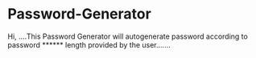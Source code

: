 # Password-Generator
Hi,
   ....This Password Generator will autogenerate password according to password ****** length provided by the user.......
